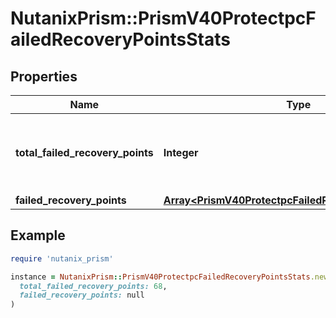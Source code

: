 # NutanixPrism::PrismV40ProtectpcFailedRecoveryPointsStats

## Properties

| Name | Type | Description | Notes |
| ---- | ---- | ----------- | ----- |
| **total_failed_recovery_points** | **Integer** | Count of failed recovery points in last 30 days.  | [optional] |
| **failed_recovery_points** | [**Array&lt;PrismV40ProtectpcFailedRecoveryPointDetails&gt;**](PrismV40ProtectpcFailedRecoveryPointDetails.md) |  | [optional] |

## Example

```ruby
require 'nutanix_prism'

instance = NutanixPrism::PrismV40ProtectpcFailedRecoveryPointsStats.new(
  total_failed_recovery_points: 68,
  failed_recovery_points: null
)
```

